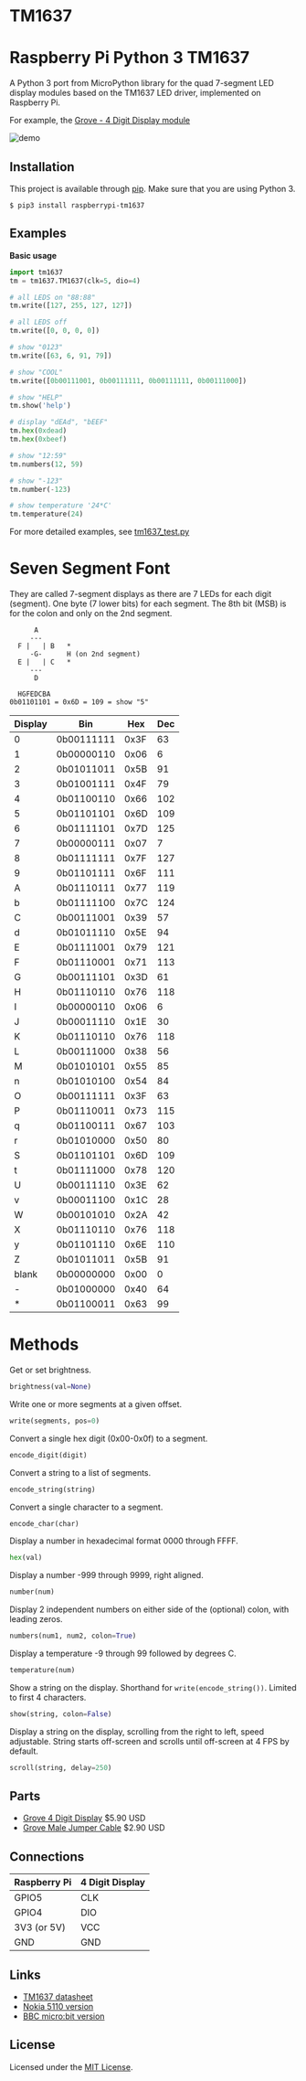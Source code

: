 # TM1637
# Raspberry Pi Python 3 TM1637

A Python 3 port from MicroPython library for the quad 7-segment LED display modules based on the TM1637 LED driver, implemented on Raspberry Pi.

For example, the [Grove - 4 Digit Display module](http://wiki.seeed.cc/Grove-4-Digit_Display/)

![demo](docs/raspberry_tm1637.gif)

## Installation

This project is available through [pip](https://www.w3schools.com/python/python_pip.asp). Make sure that you are using Python 3.

```
$ pip3 install raspberrypi-tm1637
```

## Examples

**Basic usage**

```python
import tm1637
tm = tm1637.TM1637(clk=5, dio=4)

# all LEDS on "88:88"
tm.write([127, 255, 127, 127])

# all LEDS off
tm.write([0, 0, 0, 0])

# show "0123"
tm.write([63, 6, 91, 79])

# show "COOL"
tm.write([0b00111001, 0b00111111, 0b00111111, 0b00111000])

# show "HELP"
tm.show('help')

# display "dEAd", "bEEF"
tm.hex(0xdead)
tm.hex(0xbeef)

# show "12:59"
tm.numbers(12, 59)

# show "-123"
tm.number(-123)

# show temperature '24*C'
tm.temperature(24)
```

For more detailed examples, see [tm1637_test.py](tm1637_test.py)

# Seven Segment Font

They are called 7-segment displays as there are 7 LEDs for each digit (segment).
One byte (7 lower bits) for each segment. The 8th bit (MSB) is for the colon and only on the 2nd segment.

```
      A
     ---
  F |   | B   *
     -G-      H (on 2nd segment)
  E |   | C   *
     ---
      D

  HGFEDCBA
0b01101101 = 0x6D = 109 = show "5"
```

Display | Bin        | Hex  | Dec
------- | ---------- | ---- | ---
0       | 0b00111111 | 0x3F | 63
1       | 0b00000110 | 0x06 | 6
2       | 0b01011011 | 0x5B | 91
3       | 0b01001111 | 0x4F | 79
4       | 0b01100110 | 0x66 | 102
5       | 0b01101101 | 0x6D | 109
6       | 0b01111101 | 0x7D | 125
7       | 0b00000111 | 0x07 | 7
8       | 0b01111111 | 0x7F | 127
9       | 0b01101111 | 0x6F | 111
A       | 0b01110111 | 0x77 | 119
b       | 0b01111100 | 0x7C | 124
C       | 0b00111001 | 0x39 | 57
d       | 0b01011110 | 0x5E | 94
E       | 0b01111001 | 0x79 | 121
F       | 0b01110001 | 0x71 | 113
G       | 0b00111101 | 0x3D | 61
H       | 0b01110110 | 0x76 | 118
I       | 0b00000110 | 0x06 | 6
J       | 0b00011110 | 0x1E | 30
K       | 0b01110110 | 0x76 | 118
L       | 0b00111000 | 0x38 | 56
M       | 0b01010101 | 0x55 | 85
n       | 0b01010100 | 0x54 | 84
O       | 0b00111111 | 0x3F | 63
P       | 0b01110011 | 0x73 | 115
q       | 0b01100111 | 0x67 | 103
r       | 0b01010000 | 0x50 | 80
S       | 0b01101101 | 0x6D | 109
t       | 0b01111000 | 0x78 | 120
U       | 0b00111110 | 0x3E | 62
v       | 0b00011100 | 0x1C | 28
W       | 0b00101010 | 0x2A | 42
X       | 0b01110110 | 0x76 | 118
y       | 0b01101110 | 0x6E | 110
Z       | 0b01011011 | 0x5B | 91
blank   | 0b00000000 | 0x00 | 0
\-      | 0b01000000 | 0x40 | 64
\*      | 0b01100011 | 0x63 | 99

# Methods

Get or set brightness.
```python
brightness(val=None)
```

Write one or more segments at a given offset.
```python
write(segments, pos=0)
```

Convert a single hex digit (0x00-0x0f) to a segment.
```python
encode_digit(digit)
```

Convert a string to a list of segments.
```python
encode_string(string)
```

Convert a single character to a segment.
```python
encode_char(char)
```

Display a number in hexadecimal format 0000 through FFFF.
```python
hex(val)
```

Display a number -999 through 9999, right aligned.
```python
number(num)
```

Display 2 independent numbers on either side of the (optional) colon, with leading zeros.
```python
numbers(num1, num2, colon=True)
```

Display a temperature -9 through 99 followed by degrees C.
```python
temperature(num)
```

Show a string on the display.
Shorthand for `write(encode_string())`.
Limited to first 4 characters.
```python
show(string, colon=False)
```

Display a string on the display, scrolling from the right to left, speed adjustable.
String starts off-screen and scrolls until off-screen at 4 FPS by default.
```python
scroll(string, delay=250)
```

## Parts

* [Grove 4 Digit Display](https://www.seeedstudio.com/grove-4digital-display-p-1198.html) $5.90 USD
* [Grove Male Jumper Cable](https://www.seeedstudio.com/Grove-4-pin-Male-Jumper-to-Grove-4-pin-Conversion-Cable-%285-PCs-per-Pack%29-p-1565.html) $2.90 USD

## Connections

Raspberry Pi  | 4 Digit Display
------------- | ---------------
GPIO5         | CLK
GPIO4         | DIO
3V3 (or 5V)   | VCC
GND           | GND

## Links

* [TM1637 datasheet](http://www.titanmec.com/index.php/en/project/download/id/302.html)
* [Nokia 5110 version](https://github.com/mcauser/MicroPython-ESP8266-Nokia-5110-Quad-7-segment)
* [BBC micro:bit version](https://github.com/mcauser/microbit-tm1637)

## License

Licensed under the [MIT License](http://opensource.org/licenses/MIT).
